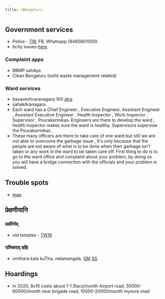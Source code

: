 ```yaml
---
title: +Bengaluru
---
```


## Government services
- Police - [TW](https://twitter.com/BlrCityPolice), FB, Whatsapp (9480801000).
- bcity issues [here](http://www.bcity.in/issues/6801).

### Complaint apps
- BBMP sahAya
- Clean Bengaluru (solid waste management related) 

### Ward services
- basaveshvaranagara 100 [atra](http://www.bcity.in/wards/basaveshwara-nagar).
- sahakAranagara 
- Each ward has a Chief Engineer , Executive Engineer, Assistant Engineer , Assistant Executive Engineer , Health Inspector , Work Inspector , Supervisor , Pourakarmikas. Engineers are there to develop the ward , health inspector makes sure the ward is healthy. Supervisors supervise the Pourakarmikas .
- These many officers are there to take care of one ward but still we are not able to overcome the garbage issue , it's only because that the people are not aware of what is to be done when their garbage isn't taken or any work in the ward to be taken care off. First thing to do is to go to the ward office and complaint about your problem, by doing so you will have a bridge connection with the officials and your problem is solved.

## Trouble spots
- [map](https://www.google.com/maps/d/u/0/viewer?mid=1asgLRhOHyT2T--cGDoqrzkEuqdQ&shorturl=1)

## प्रेक्षणीयानि
### प्रकीर्णम्
- old temples - [TW16](https://twitter.com/ColonelGerard/status/775920873744113664)

### पश्चिमाद् बहिः
- omthara kala kuTIra, nelamangala. [GM](https://goo.gl/maps/DnMdrdvW4oodeN6y9) [SS](https://threadreaderapp.com/thread/1536737458129235968.html)


## Hoardings
- In 2020, 8x10 costs about 1-1.5lacs/month Airport road, 50000-60000/month near brigade road, 10000-20000/month mysore road
